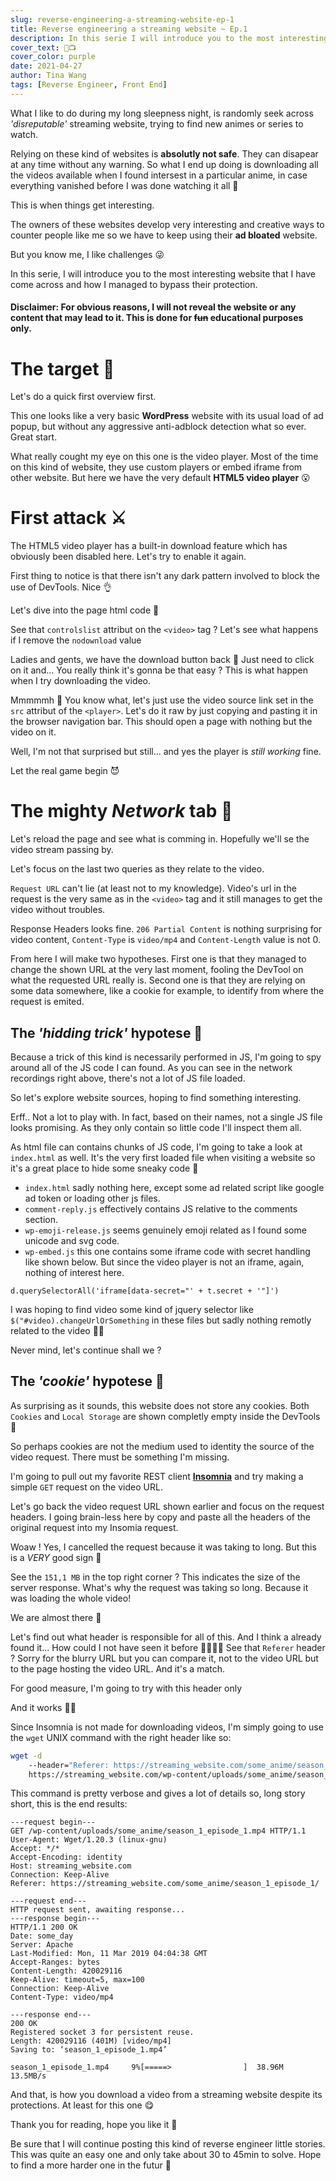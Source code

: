 ```yaml
---
slug: reverse-engineering-a-streaming-website-ep-1
title: Reverse engineering a streaming website ~ Ep.1 
description: In this serie I will introduce you to the most interesting websites that I have come across and how I managed to bypass their protection in order to download their precious videos.
cover_text: 🔧📺
cover_color: purple
date: 2021-04-27
author: Tina Wang
tags: [Reverse Engineer, Front End]
---
```


What I like to do during my long sleepness night, is randomly seek across *'disreputable'* streaming website, trying to find new animes or series to watch.

Relying on these kind of websites is **absolutly not safe**. They can disapear at any time without any warning. So what I end up doing is downloading all the videos available when I found intersest in a particular anime, in case everything vanished before I was done watching it all 👀

This is when things get interesting.

The owners of these websites develop very interesting and creative ways to counter people like me so we have to keep using their **ad bloated** website.

But you know me, I like challenges 😜

In this serie, I will introduce you to the most interesting website that I have come across and how I managed to bypass their protection.

#### Disclaimer: For obvious reasons, I will not reveal the website or any content that may lead to it. This is done for ~~fun~~ educational purposes only.

# The target 🎯

<markdown-image :src="slug + '/website-screenshot-1.jpg'" alt="website-screenshot-1"></markdown-image>

Let's do a quick first overview first.

This one looks like a very basic **WordPress** website with its usual load of ad popup, but without any aggressive anti-adblock detection what so ever. Great start.

What really cought my eye on this one is the video player. Most of the time on this kind of website, they use custom players or embed iframe from other website. But here we have the very default **HTML5 video player** 😮

<markdown-image :src="slug + '/website-screenshot-2.jpg'" alt="website-screenshot-2"></markdown-image>

# First attack ⚔️

The HTML5 video player has a built-in download feature which has obviously been disabled here. Let's try to enable it again.

First thing to notice is that there isn't any dark pattern involved to block the use of DevTools. Nice 👌

Let's dive into the page html code 🤿

<markdown-image :src="slug + '/website-screenshot-3.jpg'" alt="website-screenshot-3"></markdown-image>

See that `controlslist` attribut on the `<video>` tag ? Let's see what happens if I remove the `nodownload` value

<markdown-image :src="slug + '/website-screenshot-4.jpg'" alt="website-screenshot-4"></markdown-image>

Ladies and gents, we have the download button back 🤘 Just need to click on it and... You really think it's gonna be that easy ? This is what happen when I try downloading the video.

<markdown-image :src="slug + '/website-screenshot-5.jpg'" alt="website-screenshot-5"></markdown-image>

Mmmmmh 🤔 You know what, let's just use the video source link set in the `src` attribut of the `<player>`. Let's do it raw by just copying and pasting it in the browser navigation bar. This should open a page with nothing but the video on it.

<markdown-image :src="slug + '/website-screenshot-6.jpg'" alt="website-screenshot-6"></markdown-image>

Well, I'm not that surprised but still... and yes the player is *still working* fine.

Let the real game begin 😈

# The mighty _Network_ tab 🔮

Let's reload the page and see what is comming in. Hopefully we'll se the video stream passing by.

<markdown-image :src="slug + '/website-screenshot-7.jpg'" alt="website-screenshot-7" description="Click to enlarge 🔍"></markdown-image>

Let's focus on the last two queries as they relate to the video.

<markdown-image :src="slug + '/website-screenshot-8.jpg'" alt="website-screenshot-8" description="Click to enlarge 🔍"></markdown-image>

`Request URL` can't lie (at least not to my knowledge). Video's url in the request is the very same as in the `<video>` tag and it still manages to get the video without troubles.

Response Headers looks fine. `206 Partial Content` is nothing surprising for video content, `Content-Type` is `video/mp4` and `Content-Length` value is not 0.

 From here I will make two hypotheses. First one is that they managed to change the shown URL at the very last moment, fooling the DevTool on what the requested URL really is. Second one is that they are relying on some data somewhere, like a cookie for example, to identify from where the request is emited.

## The _'hidding trick'_ hypotese 🧐

Because a trick of this kind is necessarily performed in JS, I'm going to spy around all of the JS code I can found. As you can see in the network recordings right above, there's not a lot of JS file loaded.

So let's explore website sources, hoping to find something interesting.

<markdown-image :src="slug + '/website-screenshot-9.jpg'" alt="website-screenshot-9" description="This view is from the 'Sources' devtools tab"></markdown-image>

Erff.. Not a lot to play with. In fact, based on their names, not a single JS file looks promising. As they only contain so little code I'll inspect them all. 

As html file can contains chunks of JS code, I'm going to take a look at `index.html` as well. It's the very first loaded file when visiting a website so it's a great place to hide some sneaky code 👻

- `index.html` sadly nothing here, except some ad related script like google ad token or loading other js files.
- `comment-reply.js` effectively contains JS relative to the comments section.
- `wp-emoji-release.js` seems genuinely emoji related as I found some unicode and svg code.
- `wp-embed.js` this one contains some iframe code with secret handling like shown below. But since the video player is not an iframe, again, nothing of interest here.

```js[wp-embed.js]
d.querySelectorAll('iframe[data-secret="' + t.secret + '"]')
```

I was hoping to find video some kind of jquery selector like `$("#video).changeUrlOrSomething` in these files but sadly nothing remotly related to the video 🤷‍♀️

Never mind, let's continue shall we ?

## The _'cookie'_ hypotese 🍪

As surprising as it sounds, this website does not store any cookies. Both `Cookies` and `Local Storage` are shown completly empty inside the DevTools 🤯

So perhaps cookies are not the medium used to identity the source of the video request. There must be something I'm missing.

I'm going to pull out my favorite REST client [**Insomnia**](https://insomnia.rest/) and try making a simple `GET` request on the video URL.

<markdown-image :src="slug + '/website-screenshot-10.jpg'" alt="website-screenshot-10" description="'works' as intended"></markdown-image>

Let's go back the video request URL shown earlier and focus on the request headers. I going brain-less here by copy and paste all the headers of the original request into my Insomia request.

<markdown-image :src="slug + '/website-screenshot-11.jpg'" alt="website-screenshot-11"></markdown-image>

Woaw ! Yes, I cancelled the request because it was taking to long. But this is a *VERY* good sign 🙌

See the `151,1 MB` in the top right corner ? This indicates the size of the server response. What's why the request was taking so long. Because it was loading the whole video!

We are almost there 🏁

Let's find out what header is responsible for all of this. And I think a already found it... How could I not have seen it before 🤦‍♀️🤦‍♀️ See that `Referer` header ? Sorry for the blurry URL but you can compare it, not to the video URL but to the page hosting the video URL. And it's a match.

For good measure, I'm going to try with this header only

<markdown-image :src="slug + '/website-screenshot-12.jpg'" alt="website-screenshot-12"></markdown-image>

And it works 🎉🎊

Since Insomnia is not made for downloading videos, I'm simply going to use the `wget` UNIX command with the right header like so:

```bash
wget -d
    --header="Referer: https://streaming_website.com/some_anime/season_1_episode_1/"
    https://streaming_website.com/wp-content/uploads/some_anime/season_1_episode_1.mp4
```

This command is pretty verbose and gives a lot of details so, long story short, this is the end results:

```
---request begin---
GET /wp-content/uploads/some_anime/season_1_episode_1.mp4 HTTP/1.1
User-Agent: Wget/1.20.3 (linux-gnu)
Accept: */*
Accept-Encoding: identity
Host: streaming_website.com
Connection: Keep-Alive
Referer: https://streaming_website.com/some_anime/season_1_episode_1/

---request end---
HTTP request sent, awaiting response...
---response begin---
HTTP/1.1 200 OK
Date: some_day
Server: Apache
Last-Modified: Mon, 11 Mar 2019 04:04:38 GMT
Accept-Ranges: bytes
Content-Length: 420029116
Keep-Alive: timeout=5, max=100
Connection: Keep-Alive
Content-Type: video/mp4

---response end---
200 OK
Registered socket 3 for persistent reuse.
Length: 420029116 (401M) [video/mp4]
Saving to: ‘season_1_episode_1.mp4’

season_1_episode_1.mp4     9%[=====>                ]  38.96M  13.5MB/s
```

And that, is how you download a video from a streaming website despite its protections. At least for this one 😋

Thank you for reading, hope you like it 🙏

Be sure that I will continue posting this kind of reverse engineer little stories. This was quite an easy one and only take about 30 to 45min to solve. Hope to find a more harder one in the futur 💪